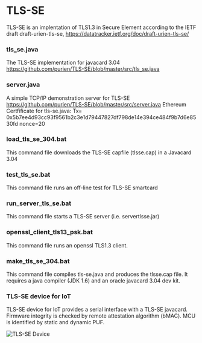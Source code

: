 # TLS-SE
TLS-SE is an implentation of TLS1.3 in Secure Element according to the IETF draft draft-urien-tls-se, https://datatracker.ietf.org/doc/draft-urien-tls-se/
### tls_se.java
The TLS-SE implementation for javacard 3.04
https://github.com/purien/TLS-SE/blob/master/src/tls_se.java
### server.java 
A simple TCP/IP demonstration server for TLS-SE
https://github.com/purien/TLS-SE/blob/master/src/server.java
Ethereum Certfificate for tls-se.java: Tx= 0x5b7ee4d93cc93f9561b2c3e1d79447827df798de14e394ce484f9b7d6e8530fd nonce=20
### load_tls_se_304.bat
This command file   downloads the TLS-SE capfile (tlsse.cap) in a Javacard 3.04
### test_tls_se.bat
This command file runs an off-line test for TLS-SE smartcard
### run_server_tls_se.bat
This command file  starts a TLS-SE server (i.e. servertlsse.jar)
### openssl_client_tls13_psk.bat
This command file runs an openssl TLS1.3 client.
### make_tls_se_304.bat
This command file compiles tls-se.java and produces the tlsse.cap file. It requires a java compiler (JDK 1.6) and an oracle javacard 3.04 dev kit.
### TLS-SE device for IoT
TLS-SE device for IoT provides a serial interface with a TLS-SE javacard. Firmware integrity is checked by remote attestation algorithm (bMAC). 
MCU is identified by static and dynamic PUF.

![TLS-SE Device](https://github.com/purien/TLS-SE/blob/master/tls_se_device.jpg)
